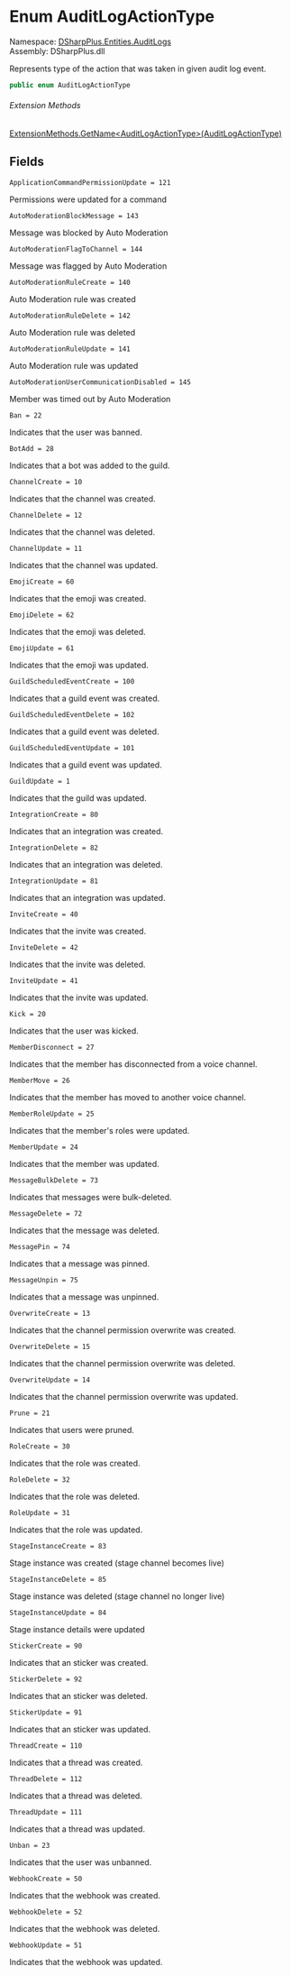 # Enum AuditLogActionType

Namespace: [DSharpPlus.Entities.AuditLogs](DSharpPlus.Entities.AuditLogs.md)  
Assembly: DSharpPlus.dll

Represents type of the action that was taken in given audit log event.

```csharp
public enum AuditLogActionType
```

###### Extension Methods

[ExtensionMethods.GetName<AuditLogActionType\>\(AuditLogActionType\)](DSharpPlus.SlashCommands.ExtensionMethods.md\#DSharpPlus\_SlashCommands\_ExtensionMethods\_GetName\_\_1\_\_\_0\_)

## Fields

`ApplicationCommandPermissionUpdate = 121` 

Permissions were updated for a command

`AutoModerationBlockMessage = 143` 

Message was blocked by Auto Moderation

`AutoModerationFlagToChannel = 144` 

Message was flagged by Auto Moderation

`AutoModerationRuleCreate = 140` 

Auto Moderation rule was created

`AutoModerationRuleDelete = 142` 

Auto Moderation rule was deleted

`AutoModerationRuleUpdate = 141` 

Auto Moderation rule was updated

`AutoModerationUserCommunicationDisabled = 145` 

Member was timed out by Auto Moderation

`Ban = 22` 

Indicates that the user was banned.

`BotAdd = 28` 

Indicates that a bot was added to the guild.

`ChannelCreate = 10` 

Indicates that the channel was created.

`ChannelDelete = 12` 

Indicates that the channel was deleted.

`ChannelUpdate = 11` 

Indicates that the channel was updated.

`EmojiCreate = 60` 

Indicates that the emoji was created.

`EmojiDelete = 62` 

Indicates that the emoji was deleted.

`EmojiUpdate = 61` 

Indicates that the emoji was updated.

`GuildScheduledEventCreate = 100` 

Indicates that a guild event was created.

`GuildScheduledEventDelete = 102` 

Indicates that a guild event was deleted.

`GuildScheduledEventUpdate = 101` 

Indicates that a guild event was updated.

`GuildUpdate = 1` 

Indicates that the guild was updated.

`IntegrationCreate = 80` 

Indicates that an integration was created.

`IntegrationDelete = 82` 

Indicates that an integration was deleted.

`IntegrationUpdate = 81` 

Indicates that an integration was updated.

`InviteCreate = 40` 

Indicates that the invite was created.

`InviteDelete = 42` 

Indicates that the invite was deleted.

`InviteUpdate = 41` 

Indicates that the invite was updated.

`Kick = 20` 

Indicates that the user was kicked.

`MemberDisconnect = 27` 

Indicates that the member has disconnected from a voice channel.

`MemberMove = 26` 

Indicates that the member has moved to another voice channel.

`MemberRoleUpdate = 25` 

Indicates that the member's roles were updated.

`MemberUpdate = 24` 

Indicates that the member was updated.

`MessageBulkDelete = 73` 

Indicates that messages were bulk-deleted.

`MessageDelete = 72` 

Indicates that the message was deleted.

`MessagePin = 74` 

Indicates that a message was pinned.

`MessageUnpin = 75` 

Indicates that a message was unpinned.

`OverwriteCreate = 13` 

Indicates that the channel permission overwrite was created.

`OverwriteDelete = 15` 

Indicates that the channel permission overwrite was deleted.

`OverwriteUpdate = 14` 

Indicates that the channel permission overwrite was updated.

`Prune = 21` 

Indicates that users were pruned.

`RoleCreate = 30` 

Indicates that the role was created.

`RoleDelete = 32` 

Indicates that the role was deleted.

`RoleUpdate = 31` 

Indicates that the role was updated.

`StageInstanceCreate = 83` 

Stage instance was created (stage channel becomes live)

`StageInstanceDelete = 85` 

Stage instance was deleted (stage channel no longer live)

`StageInstanceUpdate = 84` 

Stage instance details were updated

`StickerCreate = 90` 

Indicates that an sticker was created.

`StickerDelete = 92` 

Indicates that an sticker was deleted.

`StickerUpdate = 91` 

Indicates that an sticker was updated.

`ThreadCreate = 110` 

Indicates that a thread was created.

`ThreadDelete = 112` 

Indicates that a thread was deleted.

`ThreadUpdate = 111` 

Indicates that a thread was updated.

`Unban = 23` 

Indicates that the user was unbanned.

`WebhookCreate = 50` 

Indicates that the webhook was created.

`WebhookDelete = 52` 

Indicates that the webhook was deleted.

`WebhookUpdate = 51` 

Indicates that the webhook was updated.

